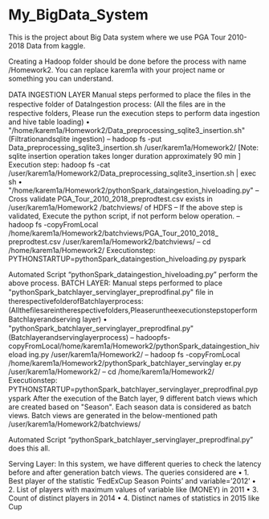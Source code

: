 # My_BigData_System
This is the project about Big Data system where we use PGA Tour 2010-2018 Data from kaggle.

Creating a Hadoop folder should be done before the process with name /Homework2. You can replace karem1a with your project name or something you can understand.

DATA INGESTION LAYER
Manual steps performed to place the ﬁles in the respective folder of DataIngestion process: 
(All the ﬁles are in the respective folders, Please run the execution steps to perform data ingestion and hive table loading) 
• "/home/karem1a/Homework2/Data_preprocessing_sqlite3_insertion.sh"(Filtrationandsqlite ingestion)
– hadoop fs -put Data_preprocessing_sqlite3_insertion.sh /user/karem1a/Homework2/
[Note: sqlite insertion operation takes longer duration approximately 90 min ] 
Execution step: hadoop fs -cat /user/karem1a/Homework2/Data_preprocessing_sqlite3_insertion.sh | exec sh 
• "/home/karem1a/Homework2/pythonSpark_dataingestion_hiveloading.py" 
 – Cross validate PGA_Tour_2010_2018_preprodtest.csv exists in /user/karem1a/Homework2 /batchviews/ of HDFS
 – If the above step is validated, Execute the python script, if not perform below operation. 
 – hadoop fs -copyFromLocal /home/karem1a/Homework2/batchviews/PGA_Tour_2010_2018_ preprodtest.csv /user/karem1a/Homework2/batchviews/
 – cd /home/karem1a/Homework2/
Executionstep: PYTHONSTARTUP=pythonSpark_dataingestion_hiveloading.py pyspark

Automated Script “pythonSpark_dataingestion_hiveloading.py” perform the above process.
BATCH LAYER:
Manual steps performed to place "pythonSpark_batchlayer_servinglayer_preprodﬁnal.py" ﬁle in therespectivefolderofBatchlayerprocess: (Alltheﬁlesareintherespectivefolders,PleaseruntheexecutionstepstoperformBatchlayerandserving layer) • "pythonSpark_batchlayer_servinglayer_preprodﬁnal.py"(Batchlayerandservinglayerprocess)
 – hadoopfs-copyFromLocal/home/karem1a/Homework2/pythonSpark_dataingestion_hiveload ing.py /user/karem1a/Homework2/ 
 – hadoop fs -copyFromLocal /home/karem1a/Homework2/pythonSpark_batchlayer_servinglay er.py /user/karem1a/Homework2/ 
 – cd /home/karem1a/Homework2/
Executionstep: PYTHONSTARTUP=pythonSpark_batchlayer_servinglayer_preprodﬁnal.pypyspark
After the execution of the Batch layer, 9 different batch views which are created based on "Season". Each season data is considered as batch views. Batch views are generated in the below-mentioned path /user/karem1a/Homework2/batchviews/

Automated Script “pythonSpark_batchlayer_servinglayer_preprodfinal.py” does this all.

Serving Layer:
In this system, we have different queries to check the latency before and after generation batch views. The queries considered are 
• 1. Best player of the statistic ’FedExCup Season Points’ and variable=’2012’ 
• 2. List of players with maximum values of variable like (MONEY) in 2011 
• 3. Count of distinct players in 2014 
• 4. Distinct names of statistics in 2015 like Cup
